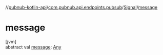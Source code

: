 //[pubnub-kotlin-api](../../../index.md)/[com.pubnub.api.endpoints.pubsub](../index.md)/[Signal](index.md)/[message](message.md)

# message

[jvm]\
abstract val [message](message.md): [Any](https://kotlinlang.org/api/latest/jvm/stdlib/kotlin/-any/index.html)
